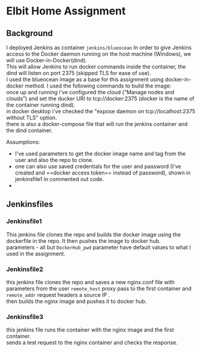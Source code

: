 # Elbit Home Assignment

## Background
I deployed Jenkins as container `jenkins/blueocean` In order to give Jenkins access to the Docker daemon running on the host machine (Windows), we will use Docker-in-Docker(dind). <br>
This will allow Jenkins to run docker commands inside the container, the dind will listen on port 2375 (skipped TLS for ease of use).<br>
I used the blueocean image as a base for this assignment using docker-in-docker method. I used the following commands to build the image:
<br>
once up and running i've configured the cloud ("Manage nodes and clouds") and set the ducker URI to tcp://docker:2375 (docker is the name of the container running dind).<br>
in docker desktop i've checked the "expose daemon on tcp://localhost:2375 without TLS" option.<br>
there is also a docker-compose file that will run the jenkins container and the dind container.<br>

Assumptions:
* I've used parameters to get the docker image name and tag from the user and also the repo to clone.
* one can also use saved credentials for the user and password (I've created and ==docker access token== instead of password), shown in jenkinsfile1 in commented out code.
* 


## Jenkinsfiles

### Jenkinsfile1
This jenkins file clones the repo and builds the docker image using the dockerfile in the repo. It then pushes the image to docker hub.<br>
parameters - all but `DockerHub_pwd` parameter have default values to what I used in the assignment.<br>

### Jenkinsfile2
this jenkins file clones the repo and saves a new nginx.conf file with parameters from the user `remote_host` proxy pass to the first container and `remote_addr` request headers a source IP .<br>
then builds the nginx image and pushes it to docker hub.<br>

### Jenkinsfile3
this jenkins file runs the container with the nginx image and the first container.<br>
sends a test request to the nginx container and checks the response.<br>